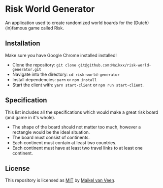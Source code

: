 # Risk World Generator

An application used to create randomized world boards for the (Dutch) (in)famous game called Risk.

## Installation

Make sure you have Google Chrome installed installed!

* Clone the repository: `git clone git@github.com:Maikxx/risk-world-generator.git`
* Navigate into the directory: `cd risk-world-generator`
* Install dependencies: `yarn` or `npm install`
* Start the client with: `yarn start-client` or `npm run start-client`.

## Specification

This list includes all the specifications which would make a great risk board (and game in it's whole).

* The shape of the board should not matter too much, however a rectangle would be the ideal situation.
* The board must consist of continents.
* Each continent must contain at least two countries.
* Each continent must have at least two travel links to at least one continent.

## License

This repository is licensed as [MIT](LICENSE) by [Maikel van Veen](https://github.com/maikxx).
